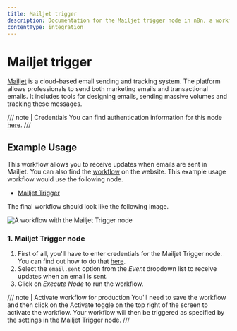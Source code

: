 ```yaml
---
title: Mailjet trigger
description: Documentation for the Mailjet trigger node in n8n, a workflow automation platform. Includes details of operations and configuration, and links to examples and credentials information.
contentType: integration
---
```


# Mailjet trigger

[Mailjet](https://www.mailjet.com/) is a cloud-based email sending and tracking system. The platform allows professionals to send both marketing emails and transactional emails. It includes tools for designing emails, sending massive volumes and tracking these messages.

/// note | Credentials
You can find authentication information for this node [here](/integrations/builtin/credentials/mailjet/).
///


## Example Usage

This workflow allows you to receive updates when emails are sent in Mailjet. You can also find the [workflow](https://n8n.io/workflows/521) on the website. This example usage workflow would use the following node.

- [Mailjet Trigger]()

The final workflow should look like the following image.

![A workflow with the Mailjet Trigger node](/_images/integrations/builtin/trigger-nodes/mailjettrigger/workflow.png)


### 1. Mailjet Trigger node

1. First of all, you'll have to enter credentials for the Mailjet Trigger node. You can find out how to do that [here](/integrations/builtin/credentials/mailjet/).
2. Select the `email.sent` option from the *Event* dropdown list to receive updates when an email is sent.
3. Click on *Execute Node* to run the workflow.

/// note | Activate workflow for production
You'll need to save the workflow and then click on the Activate toggle on the top right of the screen to activate the workflow. Your workflow will then be triggered as specified by the settings in the Mailjet Trigger node.
///

